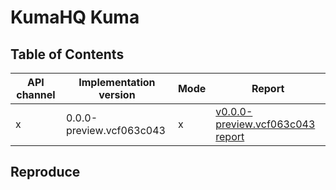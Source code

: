 # KumaHQ Kuma

## Table of Contents

|API channel|Implementation version|Mode|Report|
|-----------|----------------------|----|------|
|x|0.0.0-preview.vcf063c043|x|[v0.0.0-preview.vcf063c043 report](./0.0.0-preview.vcf063c043-report.yaml)|

## Reproduce
